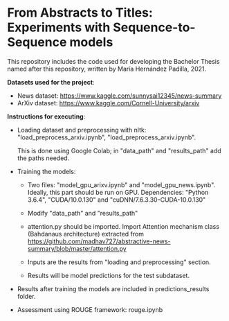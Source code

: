 # From Abstracts to Titles: Experiments with Sequence-to-Sequence models
This repository includes the code used for developing the Bachelor Thesis named after this repository, written by María Hernández Padilla, 2021.




**Datasets used for the project**:
- News dataset: https://www.kaggle.com/sunnysai12345/news-summary 
- ArXiv dataset: https://www.kaggle.com/Cornell-University/arxiv







**Instructions for executing**:

- Loading dataset and preprocessing with nltk: "load_preprocess_arxiv.ipynb", "load_preprocess_arxiv.ipynb".
  
  This is done using Google Colab; in "data_path" and "results_path" add the paths needed.
  
  
- Training the models: 
    - Two files: "model_gpu_arixv.ipynb" and "model_gpu_news.ipynb". Ideally, this part should be run on GPU.
      Dependencies: "Python 3.6.4", "CUDA/10.0.130" and "cuDNN/7.6.3.30-CUDA-10.0.130"
      
    - Modify "data_path" and "results_path"
    - attention.py should be imported. Import Attention mechanism class (Bahdanaus architecture) extracted from https://github.com/madhav727/abstractive-news-summary/blob/master/attention.py
    - Inputs are the results from "loading and preprocessing" section.
    - Results will be model predictions for the test subdataset.
    
  
  
- Results after training the models are included in predictions_results folder.
- Assessment using ROUGE framework: rouge.ipynb
